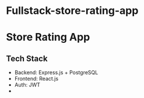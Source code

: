 # Fullstack-store-rating-app
# Store Rating App

## Tech Stack
- Backend: Express.js + PostgreSQL
- Frontend: React.js
- Auth: JWT
- 
